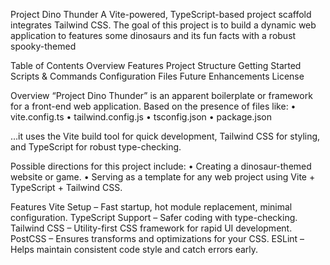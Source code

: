 Project Dino Thunder
A Vite-powered, TypeScript-based project scaffold integrates Tailwind CSS. 
The goal of this project is to build a dynamic web application to features some dinosaurs and its fun facts with a robust spooky-themed 

Table of Contents
Overview
Features
Project Structure
Getting Started
Scripts & Commands
Configuration Files
Future Enhancements
License

Overview
“Project Dino Thunder” is an apparent boilerplate or framework for a front-end web application. Based on the presence of files like:
• vite.config.ts
• tailwind.config.js
• tsconfig.json
• package.json

…it uses the Vite build tool for quick development, Tailwind CSS for styling, and TypeScript for robust type-checking.

Possible directions for this project include:
• Creating a dinosaur-themed website or game.
• Serving as a template for any web project using Vite + TypeScript + Tailwind CSS.

Features
Vite Setup
– Fast startup, hot module replacement, minimal configuration.
TypeScript Support
– Safer coding with type-checking.
Tailwind CSS
– Utility-first CSS framework for rapid UI development.
PostCSS
– Ensures transforms and optimizations for your CSS.
ESLint
– Helps maintain consistent code style and catch errors early.


